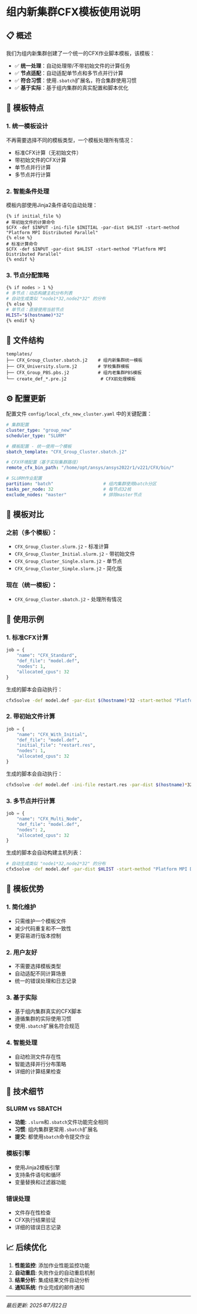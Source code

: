 # 组内新集群CFX模板使用说明

## 📋 概述

我们为组内新集群创建了一个统一的CFX作业脚本模板，该模板：

- ✅ **统一处理**：自动处理带/不带初始文件的计算任务
- ✅ **节点适配**：自动适配单节点和多节点并行计算
- ✅ **符合习惯**：使用`.sbatch`扩展名，符合集群使用习惯
- ✅ **基于实际**：基于组内集群的真实配置和脚本优化

## 🎯 模板特点

### 1. 统一模板设计
不再需要选择不同的模板类型，一个模板处理所有情况：
- 标准CFX计算（无初始文件）
- 带初始文件的CFX计算
- 单节点并行计算
- 多节点并行计算

### 2. 智能条件处理
模板内部使用Jinja2条件语句自动处理：
```jinja
{% if initial_file %}
# 带初始文件的计算命令
$CFX -def $INPUT -ini-file $INITIAL -par-dist $HLIST -start-method "Platform MPI Distributed Parallel"
{% else %}
# 标准计算命令  
$CFX -def $INPUT -par-dist $HLIST -start-method "Platform MPI Distributed Parallel"
{% endif %}
```

### 3. 节点分配策略
```bash
{% if nodes > 1 %}
# 多节点：动态构建主机分布列表
# 自动生成类似 "node1*32,node2*32" 的分布
{% else %}
# 单节点：直接使用当前节点
HLIST="$(hostname)*32"
{% endif %}
```

## 📁 文件结构

```
templates/
├── CFX_Group_Cluster.sbatch.j2    # 组内新集群统一模板
├── CFX_University.slurm.j2        # 学校集群模板
├── CFX_Group_PBS.pbs.j2           # 组内老集群PBS模板
└── create_def_*.pre.j2             # CFX前处理模板
```

## ⚙️ 配置更新

配置文件 `config/local_cfx_new_cluster.yaml` 中的关键配置：

```yaml
# 集群配置
cluster_type: "group_new"
scheduler_type: "SLURM"

# 模板配置 - 统一使用一个模板
sbatch_template: "CFX_Group_Cluster.sbatch.j2"

# CFX环境配置（基于实际集群路径）
remote_cfx_bin_path: "/home/opt/ansys/ansys2022r1/v221/CFX/bin/"

# SLURM作业配置
partition: "batch"                   # 组内集群使用batch分区
tasks_per_node: 32                   # 每节点32核
exclude_nodes: "master"              # 排除master节点
```

## 🔄 模板对比

### 之前（多个模板）：
- `CFX_Group_Cluster.slurm.j2` - 标准计算
- `CFX_Group_Cluster_Initial.slurm.j2` - 带初始文件
- `CFX_Group_Cluster_Single.slurm.j2` - 单节点
- `CFX_Group_Cluster_Simple.slurm.j2` - 简化版

### 现在（统一模板）：
- `CFX_Group_Cluster.sbatch.j2` - 处理所有情况

## 🚀 使用示例

### 1. 标准CFX计算
```python
job = {
    "name": "CFX_Standard",
    "def_file": "model.def",
    "nodes": 1,
    "allocated_cpus": 32
}
```

生成的脚本会自动执行：
```bash
cfx5solve -def model.def -par-dist $(hostname)*32 -start-method "Platform MPI Distributed Parallel"
```

### 2. 带初始文件计算
```python
job = {
    "name": "CFX_With_Initial", 
    "def_file": "model.def",
    "initial_file": "restart.res",
    "nodes": 1,
    "allocated_cpus": 32
}
```

生成的脚本会自动执行：
```bash
cfx5solve -def model.def -ini-file restart.res -par-dist $(hostname)*32 -start-method "Platform MPI Distributed Parallel"
```

### 3. 多节点并行计算
```python
job = {
    "name": "CFX_Multi_Node",
    "def_file": "model.def", 
    "nodes": 2,
    "allocated_cpus": 32
}
```

生成的脚本会自动构建主机列表：
```bash
# 自动生成类似 "node1*32,node2*32" 的分布
cfx5solve -def model.def -par-dist $HLIST -start-method "Platform MPI Distributed Parallel"
```

## 🎨 模板优势

### 1. 简化维护
- 只需维护一个模板文件
- 减少代码重复和不一致性
- 更容易进行版本控制

### 2. 用户友好
- 不需要选择模板类型
- 自动适配不同计算场景
- 统一的错误处理和日志记录

### 3. 基于实际
- 基于组内集群真实的CFX脚本
- 遵循集群的实际使用习惯
- 使用`.sbatch`扩展名符合规范

### 4. 智能处理
- 自动检测文件存在性
- 智能选择并行分布策略
- 详细的计算结果检查

## 🔧 技术细节

### SLURM vs SBATCH
- **功能**: `.slurm`和`.sbatch`文件功能完全相同
- **习惯**: 组内集群更常用`.sbatch`扩展名
- **提交**: 都使用`sbatch`命令提交作业

### 模板引擎
- 使用Jinja2模板引擎
- 支持条件语句和循环
- 变量替换和过滤器功能

### 错误处理
- 文件存在性检查
- CFX执行结果验证
- 详细的错误日志记录

## 📈 后续优化

1. **性能监控**: 添加作业性能监控功能
2. **自动重启**: 失败作业的自动重启机制
3. **结果分析**: 集成结果文件自动分析
4. **通知系统**: 作业完成的邮件通知

---

*最后更新: 2025年7月22日*
